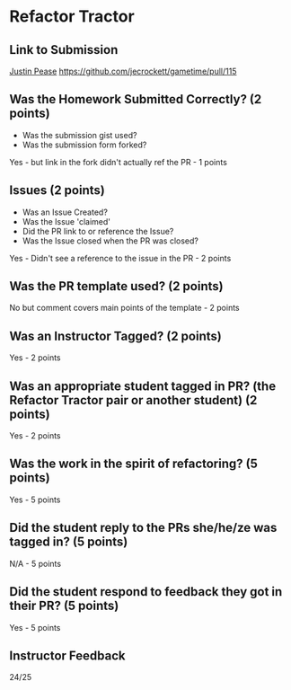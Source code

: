 # Refactor Tractor

## Link to Submission

[Justin Pease](https://gist.github.com/Jpease1020/f9a520d0ae7cf9bb72ac73e9204a749c)
https://github.com/jecrockett/gametime/pull/115

## Was the Homework Submitted Correctly? (2 points)
  - Was the submission gist used?
  - Was the submission form forked?

Yes - but link in the fork didn't actually ref the PR - 1 points

## Issues (2 points)
  - Was an Issue Created?
  - Was the Issue 'claimed'
  - Did the PR link to or reference the Issue?
  - Was the Issue closed when the PR was closed?

  Yes - Didn't see a reference to the issue in the PR - 2 points

## Was the PR template used? (2 points)

  No but comment covers main points of the template - 2 points

## Was an Instructor Tagged? (2 points)

  Yes - 2 points

## Was an appropriate student tagged in PR? (the Refactor Tractor pair or another student) (2 points)

  Yes - 2 points

## Was the work in the spirit of refactoring? (5 points)

  Yes - 5 points

## Did the student reply to the PRs she/he/ze was tagged in? (5 points)

N/A - 5 points

## Did the student respond to feedback they got in their PR? (5 points)

  Yes - 5 points

## Instructor Feedback

24/25

